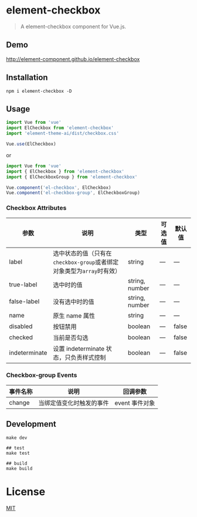 # element-checkbox
> A element-checkbox component for Vue.js.

## Demo
http://element-component.github.io/element-checkbox

## Installation
```shell
npm i element-checkbox -D
```

## Usage
```javascript
import Vue from 'vue'
import ElCheckbox from 'element-checkbox'
import 'element-theme-ai/dist/checkbox.css'

Vue.use(ElCheckbox)
```

or

```javascript
import Vue from 'vue'
import { ElCheckbox } from 'element-checkbox'
import { ElCheckboxGroup } from 'element-checkbox'

Vue.component('el-checkbox', ElCheckbox)
Vue.component('el-checkbox-group', ElCheckboxGroup)
```

### Checkbox Attributes
| 参数      | 说明    | 类型      | 可选值       | 默认值   |
|---------- |-------- |---------- |-------------  |-------- |
| label     | 选中状态的值（只有在`checkbox-group`或者绑定对象类型为`array`时有效）| string    |       —        |     —    |
| true-label | 选中时的值   | string, number | — |     —    |
| false-label | 没有选中时的值   | string, number    |      —         |     —    |
| name | 原生 name 属性 | string    |      —         |     —    |
| disabled  | 按钮禁用    | boolean   |  — | false   |
| checked  | 当前是否勾选    | boolean   |  — | false   |
| indeterminate  | 设置 indeterminate 状态，只负责样式控制    | boolean   |  — | false   |

### Checkbox-group Events
| 事件名称      | 说明    | 回调参数      |
|---------- |-------- |---------- |
| change  | 当绑定值变化时触发的事件 | event 事件对象 |

## Development
```shell
make dev

## test
make test

## build
make build
```

# License
[MIT](https://opensource.org/licenses/MIT)
